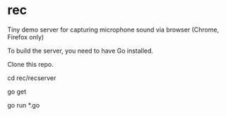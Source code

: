 # rec
Tiny demo server for capturing microphone sound via browser (Chrome, Firefox only) 

To build the server, you need to have Go installed.

Clone this repo.

cd rec/recserver

go get

go run *.go